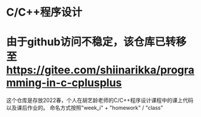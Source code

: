 # C/C++程序设计
# 由于github访问不稳定，该仓库已转移至 https://gitee.com/shiinarikka/programming-in-c-cplusplus
这个仓库是存放2022春，个人在胡艺龄老师的C/C++程序设计课程中的课上代码以及课后作业的。
命名方式按照"week_i" + "homework" / "class"

